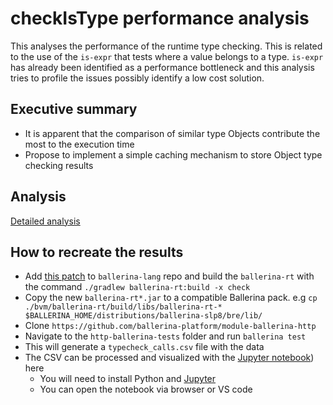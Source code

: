 # checkIsType performance analysis

This analyses the performance of the runtime type checking. This is related to the use of the `is-expr` that tests where a value belongs to a type. `is-expr` has already been identified as a performance bottleneck and this analysis tries to profile the issues possibly identify a low cost solution.

## Executive summary
* It is apparent that the comparison of similar type Objects contribute the most to the execution time
* Propose to implement a simple caching mechanism to store Object type checking results

## Analysis
[Detailed analysis](checkIsType_analysis.ipynb)

## How to recreate the results
* Add [this patch](https://github.com/ruvi-d/ballerina-lang/commit/97722b9128e1c254237f8ae135c1ffa62030aa19) to `ballerina-lang` repo and build the `ballerina-rt` with the command `./gradlew ballerina-rt:build -x check`
* Copy the new `ballerina-rt*.jar` to a compatible Ballerina pack. e.g `cp ./bvm/ballerina-rt/build/libs/ballerina-rt-* $BALLERINA_HOME/distributions/ballerina-slp8/bre/lib/`
* Clone `https://github.com/ballerina-platform/module-ballerina-http`
* Navigate to the `http-ballerina-tests` folder and run `ballerina test`
* This will generate a `typecheck_calls.csv` file with the data
* The CSV can be processed and visualized with the [Jupyter notebook](checkIsType_analysis.ipynb)) here
  * You will need to install Python and [Jupyter](https://jupyter.org/install)
  * You can open the notebook via browser or VS code